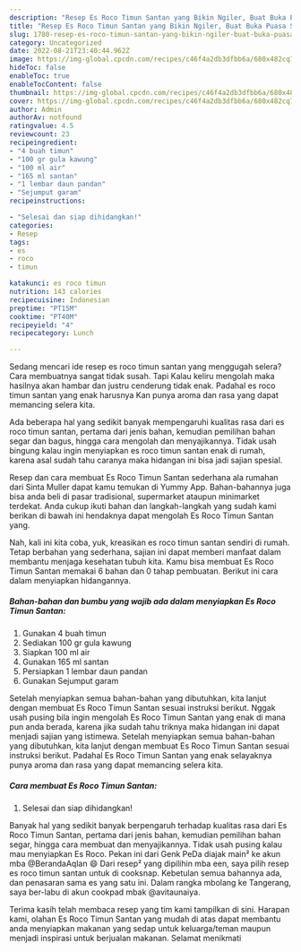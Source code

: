 ```yaml
---
description: "Resep Es Roco Timun Santan yang Bikin Ngiler, Buat Buka Puasa Sempurna"
title: "Resep Es Roco Timun Santan yang Bikin Ngiler, Buat Buka Puasa Sempurna"
slug: 1780-resep-es-roco-timun-santan-yang-bikin-ngiler-buat-buka-puasa-sempurna
category: Uncategorized
date: 2022-08-21T23:40:44.962Z
image: https://img-global.cpcdn.com/recipes/c46f4a2db3dfbb6a/680x482cq70/es-roco-timun-santan-foto-resep-utama.jpg
hideToc: false
enableToc: true
enableTocContent: false
thumbnail: https://img-global.cpcdn.com/recipes/c46f4a2db3dfbb6a/680x482cq70/es-roco-timun-santan-foto-resep-utama.jpg
cover: https://img-global.cpcdn.com/recipes/c46f4a2db3dfbb6a/680x482cq70/es-roco-timun-santan-foto-resep-utama.jpg
author: Admin
authorAv: notfound
ratingvalue: 4.5
reviewcount: 23
recipeingredient:
- "4 buah timun"
- "100 gr gula kawung"
- "100 ml air"
- "165 ml santan"
- "1 lembar daun pandan"
- "Sejumput garam"
recipeinstructions:

- "Selesai dan siap dihidangkan!"
categories:
- Resep
tags:
- es
- roco
- timun

katakunci: es roco timun 
nutrition: 143 calories
recipecuisine: Indonesian
preptime: "PT15M"
cooktime: "PT40M"
recipeyield: "4"
recipecategory: Lunch

---
```



Sedang mencari ide resep es roco timun santan yang menggugah selera? Cara membuatnya sangat tidak susah. Tapi Kalau keliru mengolah maka hasilnya akan hambar dan justru cenderung tidak enak. Padahal es roco timun santan yang enak harusnya Kan punya aroma dan rasa yang dapat memancing selera kita.


Ada beberapa hal yang sedikit banyak mempengaruhi kualitas rasa dari es roco timun santan, pertama dari jenis bahan, kemudian pemilihan bahan segar dan bagus, hingga cara mengolah dan menyajikannya. Tidak usah bingung kalau ingin menyiapkan es roco timun santan enak di rumah, karena asal sudah tahu caranya maka hidangan ini bisa jadi sajian spesial.

Resep dan cara membuat Es Roco Timun Santan sederhana ala rumahan dari Sinta Muller dapat kamu temukan di Yummy App. Bahan-bahannya juga bisa anda beli di pasar tradisional, supermarket ataupun minimarket terdekat. Anda cukup ikuti bahan dan langkah-langkah yang sudah kami berikan di bawah ini hendaknya dapat mengolah Es Roco Timun Santan yang.


Nah, kali ini kita coba, yuk, kreasikan es roco timun santan sendiri di rumah. Tetap berbahan yang sederhana, sajian ini dapat memberi manfaat dalam membantu menjaga kesehatan tubuh kita. Kamu bisa membuat Es Roco Timun Santan memakai 6 bahan dan 0 tahap pembuatan. Berikut ini cara dalam menyiapkan hidangannya.

<!--inarticleads1-->

##### Bahan-bahan dan bumbu yang wajib ada dalam menyiapkan Es Roco Timun Santan:

1. Gunakan 4 buah timun
1. Sediakan 100 gr gula kawung
1. Siapkan 100 ml air
1. Gunakan 165 ml santan
1. Persiapkan 1 lembar daun pandan
1. Gunakan Sejumput garam


Setelah menyiapkan semua bahan-bahan yang dibutuhkan, kita lanjut dengan membuat Es Roco Timun Santan sesuai instruksi berikut. Nggak usah pusing bila ingin mengolah Es Roco Timun Santan yang enak di mana pun anda berada, karena jika sudah tahu triknya maka hidangan ini dapat menjadi sajian yang istimewa. Setelah menyiapkan semua bahan-bahan yang dibutuhkan, kita lanjut dengan membuat Es Roco Timun Santan sesuai instruksi berikut. Padahal Es Roco Timun Santan yang enak selayaknya punya aroma dan rasa yang dapat memancing selera kita. 

<!--inarticleads2-->

##### Cara membuat Es Roco Timun Santan:


1. Selesai dan siap dihidangkan!

Banyak hal yang sedikit banyak berpengaruh terhadap kualitas rasa dari Es Roco Timun Santan, pertama dari jenis bahan, kemudian pemilihan bahan segar, hingga cara membuat dan menyajikannya. Tidak usah pusing kalau mau menyiapkan Es Roco. Pekan ini dari Genk PeDa diajak main² ke akun mba @BerandaAqlan 😄 Dari resep² yang dipilihin mba een, saya pilih resep es roco timun santan untuk di cooksnap. Kebetulan semua bahannya ada, dan penasaran sama es yang satu ini. Dalam rangka mbolang ke Tangerang, saya ber-labu di akun cookpad mbak @avitaunaiya. 

Terima kasih telah membaca resep yang tim kami tampilkan di sini. Harapan kami, olahan Es Roco Timun Santan yang mudah di atas dapat membantu anda menyiapkan makanan yang sedap untuk keluarga/teman maupun menjadi inspirasi untuk berjualan makanan. Selamat menikmati
